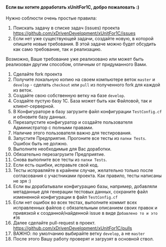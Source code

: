####  Если вы хотите доработать xUnitFor1C, добро пожаловать :)

Нужно соблюсти очень простые правила:

1. Поискать задачу в списке задач (issues) проекта https://github.com/xDrivenDevelopment/xUnitFor1C/issues
1. Если нет уже существующей задачи, создайте новую, в которой опишите новые требования. В этой задаче можно будет обсудить как само требование, так и реализацию. 

  Возможно, Ваше требование уже реализовано или может быть реализован другим способом, отличным от придуманного Вами.

1. Сделайте fork проекта
1. Получите локальную копию на своем компьютере веток `master` и `develop` - сделать `checkout` или `pull` из полученного fork для каждой из веток.
1. Создайте свою собственную ветку на базе `develop`.
1. Создайте пустую базу 1С. База может быть как Файловой, так и клиент-серверной.
1. В Конфигураторе в базу загрузите файл конфигурации `TestConfig.cf` и обновите базу данных.
1. Перезапустите конфигуратор и создайте пользователя Администратор с полными правами.
  1. Наличие этого пользователя важно для тестирования.
1. Запустите Предприятие. Прогоните все тесты из `папки Tests`. Ошибок быть не должно.
1. Выполните необходимые для Вас доработки.
1. Обязательно перезагрузите Предприятие.
1. Снова выполните все тесты из `папки Tests`.
  1. Если есть ошибки, исправьте свой код.
  1. Тесты исправляйте в крайнем случае, желательно только после согласования с участниками проекта. 
    Как правило, тесты написаны не зря :)
1. Если вы дорабатывали конфигурацию базы, например, добавляли метаданные для генерации тестовых данных, сохраните файл измененной конфигурации в файл `TestConfig.cf`
1. Если нет ошибок во всех тестах, выполните коммит всех исправленных файлов с обязательным описанием своих правок и привязкой к созданной/найденной issue в виде `Добавлено то и это #36` 
1. Далее сделайте pull-request в проект. https://github.com/xDrivenDevelopment/xUnitFor1C/pulls
  1. ВАЖНО: по умолчанию выбирайте ветку `develop`, а не `master`
1. После этого Вашу работу проверят и загрузят в основной ствол.